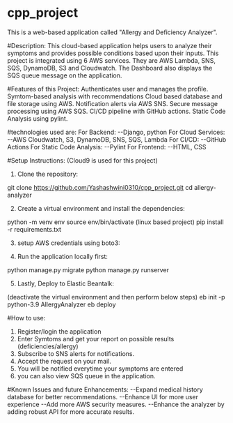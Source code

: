 # cpp_project
This is a web-based application called "Allergy and Deficiency Analyzer".

#Description:
This cloud-based application helps users to analyze their symptoms and provides possible conditions based upon their inputs.
This project is integrated using 6 AWS services. 
They are AWS Lambda, SNS, SQS, DynamoDB, S3 and Cloudwatch.
The Dashboard also displays the SQS queue message on the application.

#Features of this Project:
Authenticates user and manages the profile.
Symtom-based analysis with recommendations
Cloud based database and file storage using AWS.
Notification alerts via AWS SNS.
Secure message processing using AWS SQS.
CI/CD pipeline with GitHub actions.
Static Code Analysis using pylint.

#technologies used are:
For Backend:
    --Django, python
For Cloud Services:
    --AWS Cloudwatch, S3, DynamoDB, SNS, SQS, Lambda
For CI/CD:
    --GitHub Actions
For Static Code Analysis:
    --Pylint
For Frontend:
    --HTML, CSS

#Setup Instructions: (Cloud9 is used for this project)

1. Clone the repository:

git clone https://github.com/Yashashwini0310/cpp_project.git
cd allergy-analyzer

2. Create a virtual environment and install the dependencies:

python -m venv env
source env/bin/activate (linux based project)
pip install -r requirements.txt

3. setup AWS credentials using boto3:

4. Run the application locally first:

python manage.py migrate
python manage.py runserver

5. Lastly, Deploy to Elastic Beantalk:

(deactivate the virtual environment and then perform below steps)
eb init -p python-3.9 AllergyAnalyzer
eb deploy

#How to use:
1. Register/login the application
2. Enter Symtoms and get your report on possible results (deficiencies/allergy)
3. Subscribe to SNS alerts for notifications.
4. Accept the request on your mail. 
5. You will be notified everytime your symptoms are entered
6. you can also view SQS queue in the application.

#Known Issues and future Enhancements:
--Expand medical history database for better recommendations.
--Enhance UI for more user experience
--Add more AWS security measures.
--Enhance the analyzer by adding robust API for more accurate results.